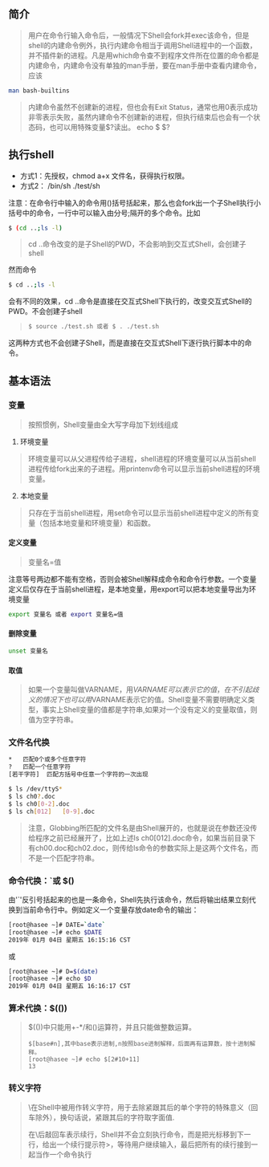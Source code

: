 ## 简介

> 用户在命令行输入命令后，一般情况下Shell会fork并exec该命令，但是shell的内建命令例外，执行内建命令相当于调用Shell进程中的一个函数，并不插件新的进程。凡是用which命令查不到程序文件所在位置的命令都是内建命令，内建命令没有单独的man手册，要在man手册中查看内建命令，应该

```sh
man bash-builtins
```

> 内建命令虽然不创建新的进程，但也会有Exit Status，通常也用0表示成功非零表示失败，虽然内建命令不创建新的进程，但执行结束后也会有一个状态码，也可以用特殊变量$?读出。    echo $   $?

## 执行shell

- 方式1：先授权，chmod a+x 文件名，获得执行权限。
- 方式2： /bin/sh ./test/sh

注意：在命令行中输入的命令用()括号括起来，那么也会fork出一个子Shell执行小括号中的命令，一行中可以输入由分号;隔开的多个命令。比如

```sh
$ (cd ..;ls -l)
```

> cd ..命令改变的是子Shell的PWD，不会影响到交互式Shell，会创建子shell

然而命令

```sh
$ cd ..;ls -l
```

会有不同的效果，cd ..命令是直接在交互式Shell下执行的，改变交互式Shell的PWD。不会创建子shell

> ```sh
> $ source ./test.sh 或者 $ . ./test.sh
> ```

这两种方式也不会创建子Shell，而是直接在交互式Shell下逐行执行脚本中的命令。



## 基本语法

### 变量

> 按照惯例，Shell变量由全大写字母加下划线组成

1. 环境变量

> 环境变量可以从父进程传给子进程，shell进程的环境变量可以从当前shell进程传给fork出来的子进程。用printenv命令可以显示当前shell进程的环境变量。

2. 本地变量

> 只存在于当前shell进程，用set命令可以显示当前shell进程中定义的所有变量（包括本地变量和环境变量）和函数。

#### 定义变量

> 变量名=值

注意等号两边都不能有空格，否则会被Shell解释成命令和命令行参数。一个变量定义后仅存在于当前shell进程，是本地变量，用export可以把本地变量导出为环境变量

```sh
export 变量名 或者 export 变量名=值
```

#### 删除变量

```sh
unset 变量名
```

#### 取值

> 如果一个变量叫做VARNAME，用${VARNAME}可以表示它的值，在不引起歧义的情况下也可以用$VARNAME表示它的值。Shell变量不需要明确定义类型，事实上Shell变量的值都是字符串,如果对一个没有定义的变量取值，则值为空字符串。

### 文件名代换

```sh
*   匹配0个或多个任意字符
?   匹配一个任意字符
[若干字符]  匹配方括号中任意一个字符的一次出现

$ ls /dev/ttyS*
$ ls ch0?.doc
$ ls ch0[0-2].doc
$ ls ch[012]   [0-9].doc
```

> 注意，Globbing所匹配的文件名是由Shell展开的，也就是说在参数还没传给程序之前已经展开了，比如上述ls ch0[012].doc命令，如果当前目录下有ch00.doc和ch02.doc，则传给ls命令的参数实际上是这两个文件名，而不是一个匹配字符串。

### 命令代换：`或 $()

由'`'反引号括起来的也是一条命令，Shell先执行该命令，然后将输出结果立刻代换到当前命令行中。例如定义一个变量存放date命令的输出：

```sh
[root@hasee ~]# DATE=`date`
[root@hasee ~]# echo $DATE
2019年 01月 04日 星期五 16:15:16 CST
```

或

```sh
[root@hasee ~]# D=$(date)
[root@hasee ~]# echo $D
2019年 01月 04日 星期五 16:16:17 CST
```

### 算术代换：$(())

> $(())中只能用+-*/和()运算符，并且只能做整数运算。
>
> ```
> $[base#n],其中base表示进制,n按照base进制解释，后面再有运算数，按十进制解释。
> [root@hasee ~]# echo $[2#10+11]
> 13
> ```

### 转义字符

> \在Shell中被用作转义字符，用于去除紧跟其后的单个字符的特殊意义（回车除外），换句话说，紧跟其后的字符取字面值.
>
> 在\后敲回车表示续行，Shell并不会立刻执行命令，而是把光标移到下一行，给出一个续行提示符>，等待用户继续输入，最后把所有的续行接到一起当作一个命令执行